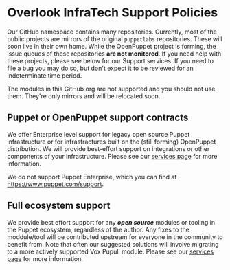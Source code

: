 # Overlook InfraTech Support Policies

Our GitHub namespace contains many repositories. Currently, most of the public projects are
mirrors of the original `puppetlabs` repositories. These will soon live in their own home.
While the OpenPuppet project is forming, the issue queues of these repositories **are not monitored**.
If you need help with these projects, please see below for our Support services. If you need
to file a bug you may do so, but don't expect it to be reviewed for an indeterminate time period.

The modules in this GitHub org are not supported and you should not use them. They're only mirrors
and will be relocated soon.


## Puppet or OpenPuppet support contracts

We offer Enterprise level support for legacy open source Puppet infrastructure or for
infrastractures built on the (still forming) OpenPuppet distribution. We will provide best-effort
support on integrations or other components of your infrastructure. Please see our
[services page](https://overlookinfratech.com/services/) for more information.

We do not support Puppet Enterprise, which you can find at https://www.puppet.com/support.


## Full ecosystem support

We provide best effort support for any ***open source*** modules or tooling in the Puppet ecosystem,
regardless of the author. Any fixes to the moddule/tool will be contributed upstream for everyone
in the community to benefit from. Note that often our suggested solutions will involve
migrating to a more actively supported Vox Pupuli module. Please see our
[services page](https://overlookinfratech.com/services/) for more information.
